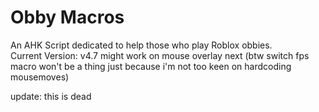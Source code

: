 # Obby Macros  
An AHK Script dedicated to help those who play Roblox obbies.  
Current Version: v4.7
might work on mouse overlay next (btw switch fps macro won't be a thing just because i'm not too keen on hardcoding mousemoves)

update: this is dead